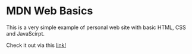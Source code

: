 # MDN Web Basics
This is a very simple example of personal web site with basic HTML, CSS and JavaScirpt.

Check it out via this [link!](https://canerertano.github.io/mdn-web-basics)